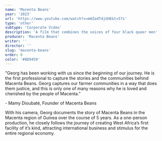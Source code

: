 ```yaml
---
name: 'Macenta Beans'
year: '2023'
url: 'https://www.youtube.com/watch?v=mHZa4TdjGHE&t=57s'
type: 'other'
subtype: 'Corporate Video'
description: 'A film that combines the voices of four black queer men'
producer: 'Macenta Beans'
writer: ''
director: ''
slug: 'macenta-beans'
order: 0
color: '#8D9459'
---
```


<script>
  import ExternalLink from '$lib/components/Link/ExternalLink.svelte';
  import Link from '$lib/components/Link/Link.svelte';
</script>

"Georg has been working with us since the beginning of our journey. He is the first professional to capture the stories and the communities behind Macenta Beans. Georg captures our farmer communities in a way that does them justice, and this is only one of many reasons why he is loved and cherished by the people of Macenta.”

\- Mamy Dioubaté, Founder of Macenta Beans

With his camera, Georg documents the story of Macenta Beans in the Macenta region of Guinea over the course of 5 years. As a one-person production, he closely follows the journey of creating West Africa’s first facility of it’s kind, attracting international business and stimulus for the entire regional economy.
